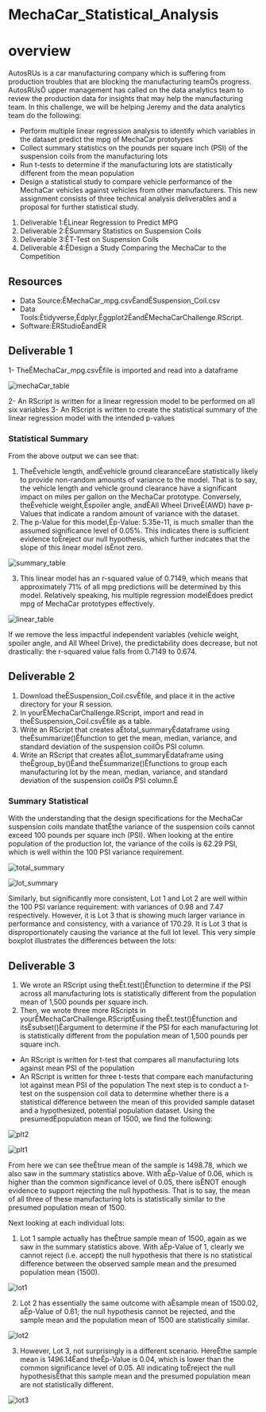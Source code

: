 # MechaCar_Statistical_Analysis
# overview
AutosRUs is a car manufacturing company which is suffering from production troubles that are blocking the manufacturing teamÕs progress. AutosRUsÕ upper management has called on the data analytics team to review the production data for insights that may help the manufacturing team.
In this challenge, we will be helping Jeremy and the data analytics team do the following:
* Perform multiple linear regression analysis to identify which variables in the dataset predict the mpg of MechaCar prototypes
* Collect summary statistics on the pounds per square inch (PSI) of the suspension coils from the manufacturing lots
* Run t-tests to determine if the manufacturing lots are statistically different from the mean population
* Design a statistical study to compare vehicle performance of the MechaCar vehicles against vehicles from other manufacturers. 
This new assignment consists of three technical analysis deliverables and a proposal for further statistical study.
1. Deliverable 1:ÊLinear Regression to Predict MPG
2. Deliverable 2:ÊSummary Statistics on Suspension Coils
3. Deliverable 3:ÊT-Test on Suspension Coils
4. Deliverable 4:ÊDesign a Study Comparing the MechaCar to the Competition
## Resources
* Data Source:ÊMechaCar_mpg.csvÊandÊSuspension_Coil.csv
* Data Tools:Êtidyverse,Êdplyr,Êggplot2ÊandÊMechaCarChallenge.RScript.
* Software:ÊRStudioÊandÊR
## Deliverable 1
1- TheÊMechaCar_mpg.csvÊfile is imported and read into a dataframe

![mechaCar_table](https://user-images.githubusercontent.com/103543959/197386166-f3eed4b3-097e-432d-8338-6cca6f288f67.png)

2- An RScript is written for a linear regression model to be performed on all six variables
3- An RScript is written to create the statistical summary of the linear regression model with the intended p-values
### Statistical Summary 
From the above output we can see that:
1. TheÊvehicle length, andÊvehicle ground clearanceÊare statistically likely to provide non-random amounts of variance to the model. That is to say, the vehicle length and vehicle ground clearance have a significant impact on miles per gallon on the MechaCar prototype. Conversely, theÊvehicle weight,Êspoiler angle, andÊAll Wheel DriveÊ(AWD) have p-Values that indicate a random amount of variance with the dataset.
2. The p-Value for this model,Êp-Value: 5.35e-11, is much smaller than the assumed significance level of 0.05%. This indicates there is sufficient evidence toÊreject our null hypothesis, which further indcates that the slope of this linear model isÊnot zero.

![summary_table](https://user-images.githubusercontent.com/103543959/197386187-0807a7b9-d718-4e7c-bb3a-8cdb3bf577f9.png)

3. This linear model has an r-squared value of 0.7149, which means that approximately 71% of all mpg predictions will be determined by this model. Relatively speaking, his multiple regression modelÊdoes predict mpg of MechaCar prototypes effectively.

![linear_table](https://user-images.githubusercontent.com/103543959/197386325-89e47e6a-120d-4983-a2d2-151759483e0f.png)


If we remove the less impactful independent variables (vehicle weight, spoiler angle, and All Wheel Drive), the predictability does decrease, but not drastically: the r-squared value falls from 0.7149 to 0.674.

 ## Deliverable 2 
1. Download theÊSuspension_Coil.csvÊfile, and place it in the active directory for your R session.
2. In yourÊMechaCarChallenge.RScript, import and read in theÊSuspension_Coil.csvÊfile as a table.
3. Write an RScript that creates aÊtotal_summaryÊdataframe using theÊsummarize()Êfunction to get the mean, median, variance, and standard deviation of the suspension coilÕs PSI column.
4. Write an RScript that creates aÊlot_summaryÊdataframe using theÊgroup_by()Êand theÊsummarize()Êfunctions to group each manufacturing lot by the mean, median, variance, and standard deviation of the suspension coilÕs PSI column.Ê
### Summary Statistical 
With the understanding that the design specifications for the MechaCar suspension coils mandate thatÊthe variance of the suspension coils cannot exceed 100 pounds per square inch (PSI).
When looking at the entire population of the production lot, the variance of the coils is 62.29 PSI, which is well within the 100 PSI variance requirement.

![total_summary](https://user-images.githubusercontent.com/103543959/197386364-8a5508a1-3ff5-431c-9b94-be813da5f716.png)

![lot_summary](https://user-images.githubusercontent.com/103543959/197386374-f7f8d03b-e23c-4ab8-a6d9-fd48495508a2.png)


Similarly, but significantly more consistent, Lot 1 and Lot 2 are well within the 100 PSI variance requirement: with variances of 0.98 and 7.47 respectively. However, it is Lot 3 that is showing much larger variance in performance and consistency, with a variance of 170.29. It is Lot 3 that is disproportionately causing the variance at the full lot level.
This very simple boxplot illustrates the differences between the lots:

## Deliverable 3
1. We wrote an RScript using theÊt.test()Êfunction to determine if the PSI across all manufacturing lots is statistically different from the population mean of 1,500 pounds per square inch.
2. Then, we wrote three more RScripts in yourÊMechaCarChallenge.RScriptÊusing theÊt.test()Êfunction and itsÊsubset()Êargument to determine if the PSI for each manufacturing lot is statistically different from the population mean of 1,500 pounds per square inch.
* An RScript is written for t-test that compares all manufacturing lots against mean PSI of the population
* An RScript is written for three t-tests that compare each manufacturing lot against mean PSI of the population
The next step is to conduct a t-test on the suspension coil data to determine whether there is a statistical difference between the mean of this provided sample dataset and a hypothesized, potential population dataset. Using the presumedÊpopulation mean of 1500, we find the following:

![plt2](https://user-images.githubusercontent.com/103543959/197386484-1a1f73f8-32b7-4755-a7f8-9ccc4823ab80.png)

![plt1](https://user-images.githubusercontent.com/103543959/197386489-6f4d7405-128a-4d4f-a6f4-8f09c334cb00.png)


From here we can see theÊtrue mean of the sample is 1498.78, which we also saw in the summary statistics above. With aÊp-Value of 0.06, which is higher than the common significance level of 0.05, there isÊNOT enough evidence to support rejecting the null hypothesis. That is to say, the mean of all three of these manufacturing lots is statistically similar to the presumed population mean of 1500.


Next looking at each individual lots:
1. Lot 1 sample actually has theÊtrue sample mean of 1500, again as we saw in the summary statistics above. With aÊp-Value of 1, clearly we cannot reject (i.e. accept) the null hypothesis that there is no statistical difference between the observed sample mean and the presumed population mean (1500).

![lot1](https://user-images.githubusercontent.com/103543959/197386432-f3ca8fcf-a0f3-406e-9bf0-e8412ffb7e81.png)

2. Lot 2 has essentially the same outcome with aÊsample mean of 1500.02, aÊp-Value of 0.61; the null hypothesis cannot be rejected, and the sample mean and the population mean of 1500 are statistically similar.

![lot2](https://user-images.githubusercontent.com/103543959/197386439-c6308865-9e8e-45b9-807d-ade47773f4b3.png)

3. However, Lot 3, not surprisingly is a different scenario. HereÊthe sample mean is 1496.14Êand theÊp-Value is 0.04, which is lower than the common significance level of 0.05. All indicating toÊreject the null hypothesisÊthat this sample mean and the presumed population mean are not statistically different.

![lot3](https://user-images.githubusercontent.com/103543959/197386446-8e3f097c-c962-4c62-a6ba-2fe26792e106.png)





